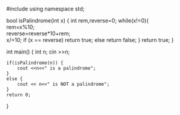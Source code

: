 #include <iostream>
using namespace std;

bool isPalindrome(int x) {
    int rem,reverse=0;
    while(x!=0){    
        rem=x%10;      
        reverse=reverse*10+rem;    
        x/=10;
        if (x == reverse) return true;
        else return false;
    }
    return true;
}

int main() {
    int n;
    cin >>n;
    
    if(isPalindrome(n)) {
        cout <<n<<" is a palindrome";
    }
    else {
        cout << n<<" is NOT a palindrome";
    }
    return 0;
}
